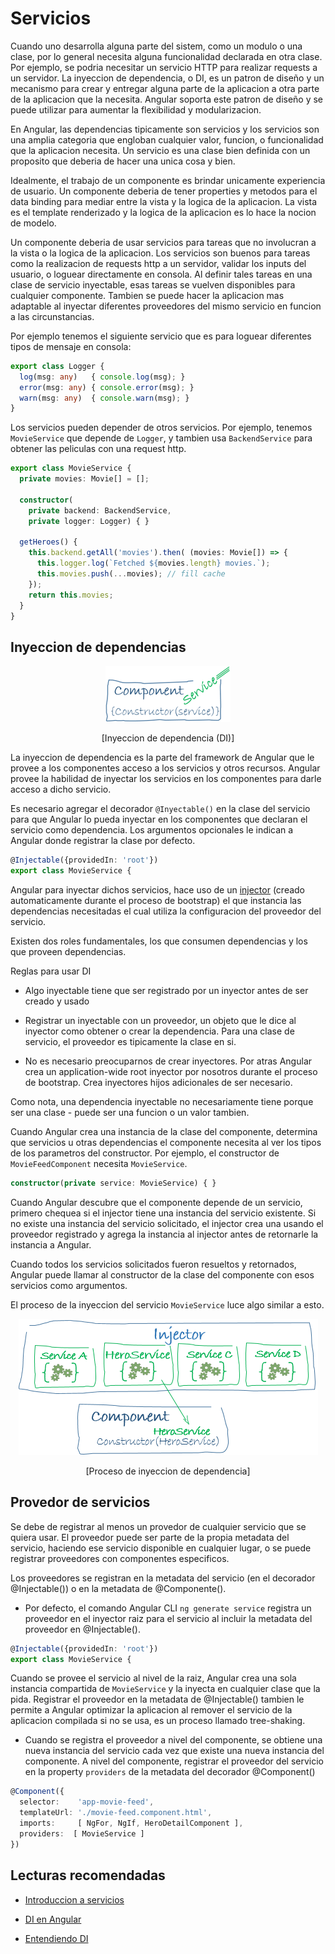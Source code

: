 # Servicios

Cuando uno desarrolla alguna parte del sistem, como un modulo o una clase, por lo general necesita alguna funcionalidad declarada en otra clase. Por ejemplo, se podria necesitar un servicio HTTP para realizar requests a un servidor. La inyeccion de dependencia, o DI, es un patron de diseño y un mecanismo para crear y entregar alguna parte de la aplicacion a otra parte de la aplicacion que la necesita. Angular soporta este patron de diseño y se puede utilizar para aumentar la flexibilidad y modularizacion.

En Angular, las dependencias tipicamente son servicios y los servicios son una amplia categoria que engloban cualquier valor, funcion, o funcionalidad que la aplicacion necesita. Un servicio es una clase bien definida con un proposito que deberia de hacer una unica cosa y bien.

Idealmente, el trabajo de un componente es brindar unicamente experiencia de usuario. Un componente deberia de tener properties y metodos para el data binding para mediar entre la vista y la logica de la aplicacion. La vista es el template renderizado y la logica de la aplicacion es lo hace la nocion de modelo.

Un componente deberia de usar servicios para tareas que no involucran a la vista o la logica de la aplicacion. Los servicios son buenos para tareas como la realizacion de requests http a un servidor, validar los inputs del usuario, o loguear directamente en consola. Al definir tales tareas en una clase de servicio inyectable, esas tareas se vuelven disponibles para cualquier componente. Tambien se puede hacer la aplicacion mas adaptable al inyectar diferentes proveedores del mismo servicio en funcion a las circunstancias.

Por ejemplo tenemos el siguiente servicio que es para loguear diferentes tipos de mensaje en consola:

```TypeScript
export class Logger {
  log(msg: any)   { console.log(msg); }
  error(msg: any) { console.error(msg); }
  warn(msg: any)  { console.warn(msg); }
}
```

Los servicios pueden depender de otros servicios. Por ejemplo, tenemos `MovieService` que depende de `Logger`, y tambien usa `BackendService` para obtener las peliculas con una request http.

```TypeScript
export class MovieService {
  private movies: Movie[] = [];

  constructor(
    private backend: BackendService,
    private logger: Logger) { }

  getHeroes() {
    this.backend.getAll('movies').then( (movies: Movie[]) => {
      this.logger.log(`Fetched ${movies.length} movies.`);
      this.movies.push(...movies); // fill cache
    });
    return this.movies;
  }
}
```

## Inyeccion de dependencias

<p align="center">
<img src="./images/image-11.png">
</p>
<p align="center">
[Inyeccion de dependencia (DI)]
</p>

La inyeccion de dependencia es la parte del framework de Angular que le provee a los componentes acceso a los servicios y otros recursos. Angular provee la habilidad de inyectar los servicios en los componentes para darle acceso a dicho servicio.

Es necesario agregar el decorador `@Inyectable()` en la clase del servicio para que Angular lo pueda inyectar en los componentes que declaran el servicio como dependencia. Los argumentos opcionales le indican a Angular donde registrar la clase por defecto.

```TypeScript
@Injectable({providedIn: 'root'})
export class MovieService {
```

Angular para inyectar dichos servicios, hace uso de un [injector](https://v17.angular.io/guide/glossary#injector) (creado automaticamente durante el proceso de bootstrap) el que instancia las dependencias necesitadas el cual utiliza la configuracion del proveedor del servicio.

Existen dos roles fundamentales, los que consumen dependencias y los que proveen dependencias.

Reglas para usar DI

- Algo inyectable tiene que ser registrado por un inyector antes de ser creado y usado

- Registrar un inyectable con un proveedor, un objeto que le dice al inyector como obtener o crear la dependencia. Para una clase de servicio, el proveedor es tipicamente la clase en si.

- No es necesario preocuparnos de crear inyectores. Por atras Angular crea un application-wide root inyector por nosotros durante el proceso de bootstrap. Crea inyectores hijos adicionales de ser necesario.

Como nota, una dependencia inyectable no necesariamente tiene porque ser una clase - puede ser una funcion o un valor tambien.

Cuando Angular crea una instancia de la clase del componente, determina que servicios u otras dependencias el componente necesita al ver los tipos de los parametros del constructor. Por ejemplo, el constructor de `MovieFeedComponent` necesita `MovieService`.

```TypeScript
constructor(private service: MovieService) { }
```

Cuando Angular descubre que el componente depende de un servicio, primero chequea si el injector tiene una instancia del servicio existente. Si no existe una instancia del servicio solicitado, el injector crea una usando el proveedor registrado y agrega la instancia al injector antes de retornarle la instancia a Angular.

Cuando todos los servicios solicitados fueron resueltos y retornados, Angular puede llamar al constructor de la clase del componente con esos servicios como argumentos.

El proceso de la inyeccion del servicio `MovieService` luce algo similar a esto.

<p align="center">
<img src="./images/image-12.png">
</p>
<p align="center">
[Proceso de inyeccion de dependencia]
</p>

## Provedor de servicios

Se debe de registrar al menos un provedor de cualquier servicio que se quiera usar. El proveedor puede ser parte de la propia metadata del servicio, haciendo ese servicio disponible en cualquier lugar, o se puede registrar proveedores con componentes especificos.

Los proveedores se registran en la metadata del servicio (en el decorador @Injectable()) o en la metadata de @Componente().

- Por defecto, el comando Angular CLI `ng generate service` registra un proveedor en el inyector raiz para el servicio al incluir la metadata del proveedor en @Injectable().

```TypeScript
@Injectable({providedIn: 'root'})
export class MovieService {
```

Cuando se provee el servicio al nivel de la raiz, Angular crea una sola instancia compartida de `MovieService` y la inyecta en cualquier clase que la pida. Registrar el proveedor en la metadata de @Injectable() tambien le permite a Angular optimizar la aplicacion al remover el servicio de la aplicacion compilada si no se usa, es un proceso llamado tree-shaking.

- Cuando se registra el proveedor a nivel del componente, se obtiene una nueva instancia del servicio cada vez que existe una nueva instancia del componente. A nivel del componente, registrar el proveedor del servicio en la property `providers` de la metadata del decorador @Component()

```TypeScript
@Component({
  selector:    'app-movie-feed',
  templateUrl: './movie-feed.component.html',
  imports:     [ NgFor, NgIf, HeroDetailComponent ],
  providers:  [ MovieService ]
})
```

## Lecturas recomendadas

- [Introduccion a servicios](https://v17.angular.io/guide/architecture-services)

- [DI en Angular](https://v17.angular.io/guide/dependency-injection-overview)

- [Entendiendo DI](https://v17.angular.io/guide/dependency-injection)

